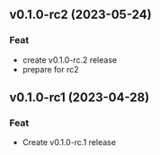 ## v0.1.0-rc2 (2023-05-24)

### Feat

- create v0.1.0-rc.2 release
- prepare for rc2

## v0.1.0-rc1 (2023-04-28)

### Feat

- Create v0.1.0-rc.1 release
